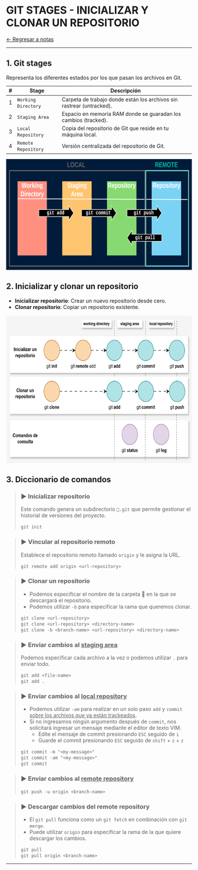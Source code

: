 # GIT STAGES - INICIALIZAR Y CLONAR UN REPOSITORIO

[← Regresar a notas](../../README.md) <br>

---

## 1. Git stages
Representa los diferentes estados por los que pasan los archivos en Git.

| #   | Stage               | Descripción                                                           |
|-----|---------------------|-----------------------------------------------------------------------|
| 1   | `Working Directory` | Carpeta de trabajo donde están los archivos sin rastrear (untracked). |
| 2   | `Staging Area`      | Espacio en memoria RAM donde se guaradan los cambios (tracked).       |
| 3   | `Local Repository`  | Copia del repositorio de Git que reside en tu máquina local.          |                                             |
| 4   | `Remote Repository` | Versión centralizada del repositorio de Git.                          |                                             |

<img src="../../images/git_stages.png" width="700" height="300">

## 2. Inicializar y clonar un repositorio
- **Inicializar repositorio**: Crear un nuevo repositorio desde cero.
- **Clonar repositorio**: Copiar un repositorio existente.

<img src="../../images/git-init-and-clone.png" width="640" height="400">

## 3. Diccionario de comandos

> ### ▶️ Inicializar repositorio
> Este comando genera un subdirectorio `📁.git` que permite gestionar el historial de versiones del proyecto.
> ```shell script
> git init
> ```

> ### ▶️ Vincular al repositorio remoto
> Establece el repositorio remoto llamado `origin` y le asigna la URL.
> ```shell script
> git remote add origin <url-repository>
> ```

> ### ▶️ Clonar un repositorio
> - Podemos especificar el nombre de la carpeta 📁 en la que se descargará el repositorio.
> - Podemos utilizar `-b` para especificar la rama que queremos clonar.
> ```shell script
> git clone <url-repository>
> git clone <url-repository> <directory-name>
> git clone -b <branch-name> <url-repository> <directory-name>
> ```

> ### ▶️ Enviar cambios al <u>staging area</u>
> Podemos especificar cada archivo a la vez o podemos utilizar `.` para enviar todo. 
> ```shell script
> git add <file-name>
> git add .
> ```

> ### ▶️ Enviar cambios al <u>local repository</u>
> - Podemos utilizar `-am` para realizar en un solo paso `add` y `commit` <u>sobre los archivos que ya están trackeados</u>.
> - Si no ingresamos ningún argumento después de `commit`, nos solicitará ingresar un mensaje mediante el editor de texto VIM. 
>   - Edite el mensaje de commit presionando `ESC` seguido de `i`
>   - Guarde el commit presionando `ESC` seguido de `shift` + `z` + `z`
> ```shell script
> git commit -m "<my-message>"
> git commit -am "<my-message>"
> git commit
> ```

> ### ▶️ Enviar cambios al <u>remote repository</u>
> ```shell script
> git push -u origin <branch-name>
> ```

> ### ▶️ Descargar cambios del remote repository
> - El `git pull` funciona como un `git fetch` en combinación con `git merge`.
> - Puede utilizar `origin` para especificar la rama de la que quiere descargar los cambios.
> ```shell script
> git pull
> git pull origin <branch-name>
> ```

----